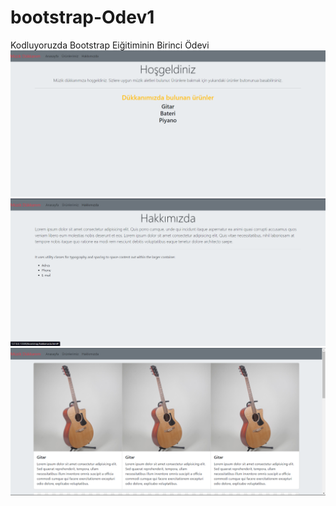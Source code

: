 # bootstrap-Odev1
Kodluyoruzda Bootstrap Eiğitiminin Birinci Ödevi
![Anasayfa](img/anasayfa.png)
![Hakkımızda](img/hakkımızda.png)
![Ürünlerimiz](img/ürün1.png)
